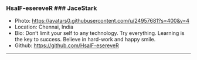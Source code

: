 ### HsalF-esereveR ### JaceStark
- Photo: https://avatars0.githubusercontent.com/u/24957681?s=400&v=4
- Location: Chennai, India
- Bio: Don’t limit your self to any technology. Try everything. Learning is the key to success. Believe in hard-work and happy smile.
- Github: https://github.com/HsalF-esereveR
***

